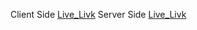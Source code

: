 Client Side [Live_Livk](https://car-hunt-9d4d9.web.app/login)
Server Side [Live_Livk](https://car-hunt-server-side-88mdu63zy-shahriaranuvab.vercel.app/)
